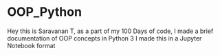 # OOP_Python
Hey this is Saravanan T, as a part of my 100 Days of code, I made a brief documentation of OOP concepts in Python 3
I made this in a Jupyter Notebook format
